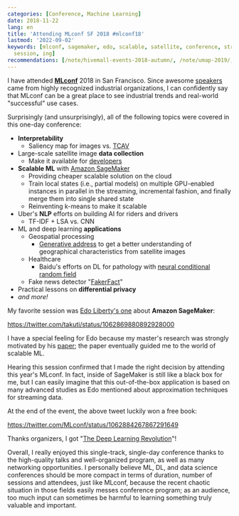 ```yaml
---
categories: [Conference, Machine Learning]
date: 2018-11-22
lang: en
title: 'Attending MLconf SF 2018 #mlconf18'
lastmod: '2022-09-02'
keywords: [mlconf, sagemaker, edo, scalable, satellite, conference, stream, industrial,
  session, ing]
recommendations: [/note/hivemall-events-2018-autumn/, /note/umap-2019/, /note/becoming-a-freelancer-in-canada/]
---
```


I have attended **[MLconf](https://mlconf.com/)** 2018 in San Francisco. Since awesome [speakers](https://mlconf.com/events/mlconf-sf-2018/) came from highly recognized industrial organizations, I can confidently say that MLconf can be a great place to see industrial trends and real-world "successful" use cases.

Surprisingly (and unsurprisingly), all of the following topics were covered in this one-day conference:

- **Interpretability**
    - Saliency map for images vs. [TCAV](https://arxiv.org/abs/1711.11279)
- Large-scale satellite image **data collection**
    - Make it available for [developers](https://developers.planet.com/)
- **Scalable ML** with [Amazon SageMaker](https://aws.amazon.com/sagemaker/)
    - Providing cheaper scalable solution on the cloud
    - Train local states (i.e., partial models) on multiple GPU-enabled instances in parallel in the streaming, incremental fashion, and finally merge them into single shared state
    - Reinventing k-means to make it scalable
- Uber's **NLP** efforts on building AI for riders and drivers
    - TF-IDF + LSA vs. CNN
- ML and deep learning **applications**
  - Geospatial processing
    - [Generative address](https://research.fb.com/publications/generative-street-addresses-from-satellite-imagery/) to get a better understanding of geographical characteristics from satellite images
  - Healthcare
    - Baidu's efforts on DL for pathology with [neural conditional random field](https://github.com/baidu-research/NCRF)
  - Fake news detector "[FakerFact](https://www.fakerfact.org/)"
- Practical lessons on **differential privacy**
- *and more!*

My favorite session was [Edo Liberty's one](https://mlconf.com/interview-with-edo-liberty-principal-scientist-at-aws-and-head-of-amazon-ai-labs-by-himani-agrawal/) about **Amazon SageMaker**:

https://twitter.com/takuti/status/1062869880892928000

I have a special feeling for Edo because my master's research was strongly motivated by his [paper](https://arxiv.org/abs/1206.0594); the paper eventually guided me to the world of scalable ML.

Hearing this session confirmed that I made the right decision by attending this year's MLconf. In fact, inside of SageMaker is still like a black box for me, but I can easily imagine that this out-of-the-box application is based on many advanced studies as Edo mentioned about approximation techniques for streaming data.

At the end of the event, the above tweet luckily won a free book:

https://twitter.com/MLconf/status/1062884267867291649

Thanks organizers, I got "[The Deep Learning Revolution](https://mitpress.mit.edu/books/deep-learning-revolution)"!

Overall, I really enjoyed this single-track, single-day conference thanks to the high-quality talks and well-organized program, as well as many networking opportunities. I personally believe ML, DL, and data science conferences should be more compact in terms of duration, number of sessions and attendees, just like MLconf, because the recent chaotic situation in those fields easily messes conference program; as an audience, too much input can sometimes be harmful to learning something truly valuable and important.